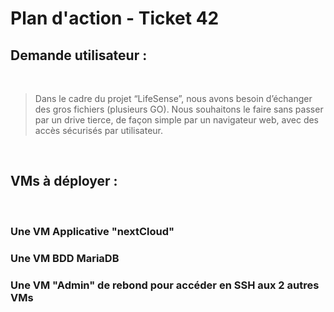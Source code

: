 # Plan d'action - Ticket 42

## Demande utilisateur :  
</br>

>Dans le cadre du projet “LifeSense”, nous avons besoin d’échanger des gros fichiers (plusieurs GO). Nous souhaitons le faire sans passer par un drive tierce, de façon simple par un navigateur web, avec des accès sécurisés par utilisateur.  

</br>

## VMs à déployer :  
</br>

### Une VM Applicative "nextCloud"
### Une VM BDD MariaDB
### Une VM "Admin" de rebond pour accéder en SSH aux 2 autres VMs
